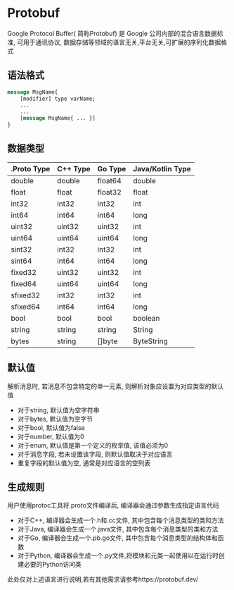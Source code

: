 # Protobuf

Google Protocol Buffer( 简称Protobuf) 是 Google 公司内部的混合语言数据标准, 可用于通讯协议, 数据存储等领域的语言无关,平台无关,可扩展的序列化数据格式

## 语法格式

```protobuf
message MsgName{
	[modifier] type varName; 
	...
	...
	[message MsgName{ ... }]
}
```

## 数据类型

| .Proto Type | C++ Type | Go Type | Java/Kotlin Type |
| ----------- | -------- | ------- | ---------------- |
| double      | double   | float64 | double           |
| float       | float    | float32 | float            |
| int32       | int32    | int32   | int              |
| int64       | int64    | int64   | long             |
| uint32      | uint32   | uint32  | int              |
| uint64      | uint64   | uint64  | long             |
| sint32      | int32    | int32   | int              |
| sint64      | int64    | int64   | long             |
| fixed32     | uint32   | uint32  | int              |
| fixed64     | uint64   | uint64  | long             |
| sfixed32    | int32    | int32   | int              |
| sfixed64    | int64    | int64   | long             |
| bool        | bool     | bool    | boolean          |
| string      | string   | string  | String           |
| bytes       | string   | []byte  | ByteString       |

## 默认值

解析消息时, 若消息不包含特定的单一元素, 则解析对象应设置为对应类型的默认值

- 对于string, 默认值为空字符串
- 对于bytes, 默认值为空字节
- 对于bool, 默认值为false
- 对于number, 默认值为0
- 对于enum, 默认值是第一个定义的枚举值, 该值必须为0
- 对于消息字段, 若未设置该字段, 则默认值取决于对应语言
- 重复字段的默认值为空, 通常是对应语言的空列表

## 生成规则

用户使用protoc工具将.proto文件编译后, 编译器会通过参数生成指定语言代码

- 对于C++, 编译器会生成一个.h和.cc文件, 其中包含每个消息类型的类和方法
- 对于Java, 编译器会生成一个.java文件, 其中包含每个消息类型的类和方法
- 对于Go, 编译器会生成一个.pb.go文件, 其中包含每个消息类型的结构体和函数
- 对于Python, 编译器会生成一个.py文件,将模块和元类一起使用以在运行时创建必要的Python访问类

此处仅对上述语言进行说明,若有其他需求请参考https://protobuf.dev/

